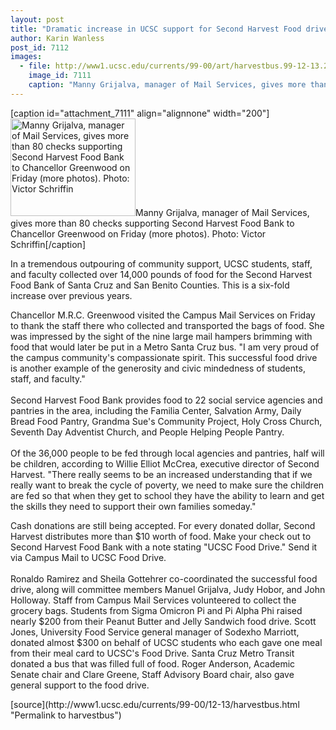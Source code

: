 ```yaml
---
layout: post
title: "Dramatic increase in UCSC support for Second Harvest Food drive"
author: Karin Wanless
post_id: 7112
images:
  - file: http://www1.ucsc.edu/currents/99-00/art/harvestbus.99-12-13.200.jpg
    image_id: 7111
    caption: "Manny Grijalva, manager of Mail Services, gives more than 80 checks supporting Second Harvest Food Bank to Chancellor Greenwood on Friday (more photos). Photo: Victor Schriffin"
---
```


[caption id="attachment_7111" align="alignnone" width="200"]<a href="http://localhost/mysite/wp-content/uploads/1999/12/harvestbus.99-12-13.200.jpg"><img class="size-full wp-image-7111" src="http://localhost/mysite/wp-content/uploads/1999/12/harvestbus.99-12-13.200.jpg" alt="Manny Grijalva, manager of Mail Services, gives more than 80 checks supporting Second Harvest Food Bank to Chancellor Greenwood on Friday (more photos). Photo: Victor Schriffin" width="200" height="156" /></a>Manny Grijalva, manager of Mail Services, gives more than 80 checks supporting Second Harvest Food Bank to Chancellor Greenwood on Friday (more photos). Photo: Victor Schriffin[/caption]
<p>
  In a tremendous outpouring of community support, UCSC students, staff, and faculty collected over 14,000 pounds of food for the Second Harvest Food Bank of Santa Cruz and San Benito Counties. This is a six-fold increase over previous years.
</p>Chancellor M.R.C. Greenwood visited the Campus Mail Services on Friday to thank the staff there who collected and transported the bags of food. She was impressed by the sight of the nine large mail hampers brimming with food that would later be put in a Metro Santa Cruz bus. "I am very proud of the campus community's compassionate spirit. This successful food drive is another example of the generosity and civic mindedness of students, staff, and faculty."<br>
<br>
Second Harvest Food Bank provides food to 22 social service agencies and pantries in the area, including the Familia Center, Salvation Army, Daily Bread Food Pantry, Grandma Sue's Community Project, Holy Cross Church, Seventh Day Adventist Church, and People Helping People Pantry.<br>
<br>
Of the 36,000 people to be fed through local agencies and pantries, half will be children, according to Willie Elliot McCrea, executive director of Second Harvest. "There really seems to be an increased understanding that if we really want to break the cycle of poverty, we need to make sure the children are fed so that when they get to school they have the ability to learn and get the skills they need to support their own families someday."<br>
<p>
  Cash donations are still being accepted. For every donated dollar, Second Harvest distributes more than $10 worth of food. Make your check out to Second Harvest Food Bank with a note stating "UCSC Food Drive." Send it via Campus Mail to UCSC Food Drive.<br>
  <br>
  Ronaldo Ramirez and Sheila Gottehrer co-coordinated the successful food drive, along will committee members Manuel Grijalva, Judy Hobor, and John Holloway. Staff from Campus Mail Services volunteered to collect the grocery bags. Students from Sigma Omicron Pi and Pi Alpha Phi raised nearly $200 from their Peanut Butter and Jelly Sandwich food drive. Scott Jones, University Food Service general manager of Sodexho Marriott, donated almost $300 on behalf of UCSC students who each gave one meal from their meal card to UCSC's Food Drive. Santa Cruz Metro Transit donated a bus that was filled full of food. Roger Anderson, Academic Senate chair and Clare Greene, Staff Advisory Board chair, also gave general support to the food drive.
</p>
<p>

</p>
[source](http://www1.ucsc.edu/currents/99-00/12-13/harvestbus.html "Permalink to harvestbus")
